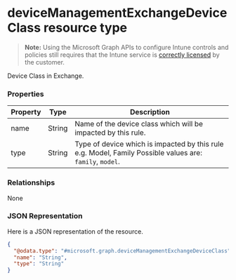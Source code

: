 ﻿# deviceManagementExchangeDeviceClass resource type

> **Note:** Using the Microsoft Graph APIs to configure Intune controls and policies still requires that the Intune service is [correctly licensed](https://go.microsoft.com/fwlink/?linkid=839381) by the customer.

Device Class in Exchange.
### Properties
|Property|Type|Description|
|---|---|---|
|name|String|Name of the device class which will be impacted by this rule.|
|type|String|Type of device which is impacted by this rule e.g. Model, Family Possible values are: `family`, `model`.|

### Relationships
None
### JSON Representation
Here is a JSON representation of the resource.
<!-- {
  "blockType": "resource",
  "keyProperty": "id",
  "@odata.type": "microsoft.graph.deviceManagementExchangeDeviceClass"
}
-->
```json
{
  "@odata.type": "#microsoft.graph.deviceManagementExchangeDeviceClass",
  "name": "String",
  "type": "String"
}
```



